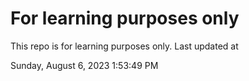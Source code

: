 # For learning purposes only
This repo is for learning purposes only.
Last updated at

Sunday, August 6, 2023 1:53:49 PM

